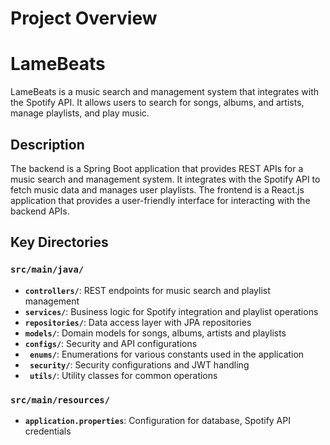 # Project Overview
# LameBeats
LameBeats is a music search and management system that integrates with the Spotify API. It allows users to search for songs, albums, and artists, manage playlists, and play music.

## Description
The backend is a Spring Boot application that provides REST APIs for a music search and management system. It integrates with the Spotify API to fetch music data and manages user playlists. The frontend is a React.js application that provides a user-friendly interface for interacting with the backend APIs.

## Key Directories

### `src/main/java/`
- **`controllers/`**: REST endpoints for music search and playlist management
- **`services/`**: Business logic for Spotify integration and playlist operations
- **`repositories/`**: Data access layer with JPA repositories
- **`models/`**: Domain models for songs, albums, artists and playlists
- **`configs/`**: Security and API configurations
- **` enums/`**: Enumerations for various constants used in the application
- **` security/`**: Security configurations and JWT handling
- **` utils/`**: Utility classes for common operations

### `src/main/resources/`
- **`application.properties`**: Configuration for database, Spotify API credentials